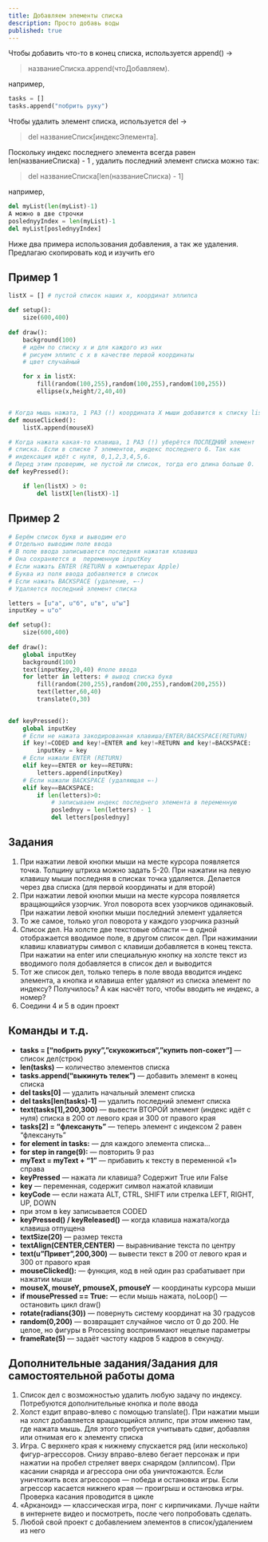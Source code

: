 ```yaml
---
title: Добавляем элементы списка
description: Просто добавь воды
published: true
---
```


Чтобы добавить что-то в конец списка, используется append()  →

> названиеСписка.append(чтоДобавляем).

например,

```python
tasks = []
tasks.append("побрить руку")
```

Чтобы удалить элемент списка, используется del →

> del названиеСписк[индексЭлемента].

Поскольку индекс последнего элемента всегда равен len(названиеСписка) - 1 , удалить последний элемент списка можно так:

> del названиеСписка[len(названиеСписка) - 1]

например,

```python
del myList(len(myList)-1)
А можно в две строчки
poslednyyIndex = len(myList)-1
del myList[poslednyyIndex]
```

Ниже два примера использования добавления, а так же удаления. Предлагаю скопировать код и изучить его

## Пример 1

```python
listX = [] # пустой список наших x, координат эллипса

def setup():
    size(600,400)
            
def draw():
    background(100)
    # идём по списку x и для каждого из них
    # рисуем эллипс с x в качестве первой координаты
    # цвет случайный

    for x in listX: 
        fill(random(100,255),random(100,255),random(100,255)) 
        ellipse(x,height/2,40,40)


# Когда мышь нажата, 1 РАЗ (!) координата X мыши добавится к списку listX
def mouseClicked(): 
    listX.append(mouseX)

# Когда нажата какая-то клавиша, 1 РАЗ (!) уберётся ПОСЛЕДНИЙ элемент
# списка. Если в списке 7 элементов, индекс последнего 6. Так как
# индексация идёт с нуля, 0,1,2,3,4,5,6. 
# Перед этим проверим, не пустой ли список, тогда его длина больше 0.
def keyPressed():

    if len(listX) > 0: 
        del listX[len(listX)-1]
```

## Пример 2

```python
# Берём список букв и выводим его
# Отдельно выводим поле ввода
# В поле ввода записывается последняя нажатая клавиша
# Она сохраняется в  переменную inputKey
# Если нажать ENTER (RETURN в компьютерах Apple)
# Буква из поля ввода добавляется в список
# Если нажать BACKSPACE (удаление, ←-)
# Удаляется последний элемент списка

letters = [u"а", u"б", u"в", u"ы"]
inputKey = u"о"

def setup():
    size(600,400)
            
def draw():
    global inputKey
    background(100)
    text(inputKey,20,40) #поле ввода
    for letter in letters: # вывод списка букв
        fill(random(200,255),random(200,255),random(200,255))
        text(letter,60,40)
        translate(0,30)

    
def keyPressed():
    global inputKey
    # Если не нажата закодированная клавиша/ENTER/BACKSPACE(RETURN)
    if key!=CODED and key!=ENTER and key!=RETURN and key!=BACKSPACE:
        inputKey = key
    # Если нажали ENTER (RETURN)
    elif key==ENTER or key==RETURN:
        letters.append(inputKey)
    # Если нажали BACKSPACE (удаляющая ←-)
    elif key==BACKSPACE:
        if len(letters)>0:
            # записываем индекс последнего элемента в переменную
            poslednyy = len(letters) - 1
            del letters[poslednyy]
```

## Задания

1. При нажатии левой кнопки мыши на месте курсора появляется точка. Толщину штриха можно задать 5-20. При нажатии на левую клавишу мыши последняя в списках точка удаляется. Делается через два списка (для первой координаты и для второй)
1. При нажатии левой кнопки мыши на месте курсора появляется вращающийся узорчик. Угол поворота всех узорчиков одинаковый. При нажатии левой кнопки мыши последний элемент удаляется
1. То же самое, только угол поворота у каждого узорчика разный
1. Список дел. На холсте две текстовые области — в одной отображается вводимое поле, в другом список дел. При нажимании клавиш клавиатуры символ с клавиши добавляется в конец текста. При нажатии на enter или специальную кнопку на холсте текст из вводимого поля добавляется в список дел и выводится
1. Тот же список дел, только теперь в поле ввода вводится индекс элемента, а кнопка и клавиша enter удаляют из списка элемент по индексу? Получилось? А как насчёт того, чтобы вводить не индекс, а номер?
1. Соедини 4 и 5 в один проект

## Команды и т.д.
- **tasks = \[“побрить руку”,”скукожиться”,”купить поп-сокет”\]** — список дел(строк)
- **len(tasks)** — количество элементов списка
- **tasks.append(“выкинуть телек”)** — добавить элемент в конец списка
- **del tasks[0]** — удалить начальный элемент списка
- **del tasks[len(tasks)-1]** — удалить последний элемент списка
- **text(tasks[1],200,300)** — вывести ВТОРОЙ элемент (индекс идёт с нуля) списка в 200 от левого края и 300 от правого края
- **tasks[2] = “флексануть”** — теперь элемент с индексом 2 равен “флексануть”
- **for element in tasks:** — для каждого элемента списка...
- **for step in range(9):** — повторить 9 раз
- **myText = myText + “1”** — прибавить к тексту в переменной «1» справа
- **keyPressed** — нажата ли клавиша? Содержит True или False
- **key** — переменная, содержит символ нажатой клавиши
- **keyCode** —  если нажата ALT, CTRL, SHIFT или стрелка LEFT, RIGHT, UP, DOWN
- при этом в key записывается CODED
- **keyPressed() / keyReleased()** — когда клавиша нажата/когда клавиша отпущена
- **textSize(20)** — размер текста
- **textAlign(CENTER,CENTER)** — выравнивание текста по центру
- **text(u”Привет”,200,300)** — вывести текст в 200 от левого края и 300 от правого края
- **mouseClicked():** — функция, код в ней один раз срабатывает при нажатии мыши
- **mouseX, mouseY, pmouseX, pmouseY** — координаты курсора мыши
- **if mousePressed == True:** — если мышь нажата,
          noLoop() — остановить цикл draw()
- **rotate(radians(30))** — повернуть систему координат на 30 градусов
- **random(0,200)** — возвращает случайное число от 0 до 200. Не целое, но фигуры в Processing воспринимают нецелые параметры
- **frameRate(5)** — задаёт частоту кадров 5 кадров в секунду.

## Дополнительные задания/Задания для самостоятельной работы дома
1) Список дел с возможностью удалить любую задачу по индексу. Потребуются дополнительные кнопка и поле ввода
2) Холст ездит вправо-влево с помощью translate(). При нажатии мыши на холст добавляется вращающийся эллипс, при этом именно там, где нажата мышь. Для этого требуется учитывать сдвиг, добавляя или отнимая его к элементу списка
3) Игра. С верхнего края к нижнему спускается ряд (или несколько) фигур-агрессоров. Снизу вправо-влево бегает персонаж и при нажатии на пробел стреляет вверх снарядом (эллипсом). При касании снаряда и агрессора они оба уничтожаются. Если уничтожить всех агрессоров — победа и остановка игры. Если агрессор касается нижнего края — проигрыш и остановка игры. Проверка касания проводится в цикле
4) «Арканоид» — классическая игра, понг с кирпичиками. Лучше найти в интернете видео и посмотреть, после чего попробовать сделать.
5) Любой свой проект с добавлением элементов в список/удалением из него
